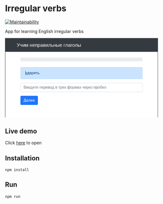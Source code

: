 # Irregular verbs

[![Maintainability](https://api.codeclimate.com/v1/badges/b8876ae8d2199e8da902/maintainability)](https://codeclimate.com/github/const-y/irregular-verbs/maintainability)

App for learning English irregular verbs

![Irregular verbs](./public/screen.png)

## Live demo
Click [here](http://numerous-lift.surge.sh) to open

## Installation
```shell
npm install
```
## Run
```shell
npm run
```

